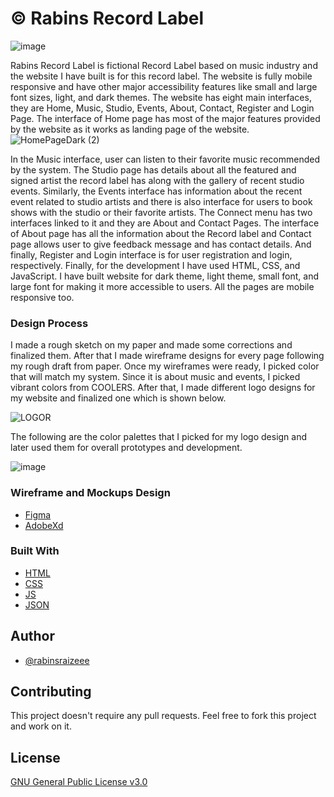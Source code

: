 # © Rabins Record Label

![image](https://user-images.githubusercontent.com/81344523/130097271-48c5e2ea-0d07-4632-b722-fd28e4efab0c.png)


Rabins Record Label is fictional Record Label based on music industry and the website I have built is for this record label. The website is fully mobile responsive and have other major accessibility features like small and large font sizes, light, and dark themes. The website has eight main interfaces, they are Home, Music, Studio, Events, About, Contact, Register and Login Page. The interface of Home page has most of the major features provided by the website as it works as landing page of the website.
![HomePageDark (2)](https://user-images.githubusercontent.com/81344523/130088467-1230096e-d6a0-4b7a-84d8-bbcf0e749df3.png)


In the Music interface, user can listen to their favorite music recommended by the system. The Studio page has details about all the featured and signed artist the record label has along with the gallery of recent studio events. Similarly, the Events interface has information about the recent event related to studio artists and there is also interface for users to book shows with the studio or their favorite artists. The Connect menu has two interfaces linked to it and they are About and Contact Pages.
The interface of About page has all the information about the Record label and Contact page allows user to give feedback message and has contact details. And finally, Register and Login interface is for user registration and login, respectively.
Finally, for the development I have used HTML, CSS, and JavaScript. I have built website for dark theme, light theme, small font, and large font for making it more accessible to users. All the pages are mobile responsive too.

### Design Process

I made a rough sketch on my paper and made some corrections and finalized them. After that I made wireframe designs for every page following my rough draft from paper.
Once my wireframes were ready, I picked color that will match my system. Since it is about music and events, I picked vibrant colors from COOLERS. After that, I made different logo designs for my website and finalized one which is shown below.

![LOGOR](https://user-images.githubusercontent.com/81344523/130096335-9447318c-34e2-4116-a78d-5327ba28f518.png)

The following are the color palettes that I picked for my logo design and later used them for overall prototypes and development.

![image](https://user-images.githubusercontent.com/81344523/130095866-312436fd-1acb-47f1-979e-14740d1f0082.png)


### Wireframe and Mockups Design

* [Figma](https://www.figma.com/file/p4npjfSxYBCWO0lplvFlHX/Prototypes-HCI-Project?node-id=0%3A1)
* [AdobeXd](https://www.adobe.com/products/xd.html)


### Built With

* [HTML](https://developer.mozilla.org/en-US/docs/Web/HTML)
* [CSS](https://developer.mozilla.org/en-US/docs/Web/CSS)
* [JS](https://www.javascript.com/)
* [JSON](https://www.json.org/json-en.html)

## Author

* [@rabinsraizeee](https://github.com/rabinsraizeee)

## Contributing
This project doesn't require any pull requests. Feel free to fork this project and work on it.

## License
[GNU General Public License v3.0](https://choosealicense.com/licenses/gpl-3.0/)
